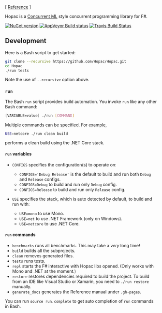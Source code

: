 [ [Reference](http://hopac.github.io/Hopac/Hopac.html) ]

Hopac is a [Concurrent ML](http://cml.cs.uchicago.edu/) style concurrent
programming library for F#.

[![NuGet version](https://badge.fury.io/nu/Hopac.svg)](https://badge.fury.io/nu/Hopac) [![AppVeyor Build status](https://ci.appveyor.com/api/projects/status/srux0s4jy3ahvb84?svg=true)](https://ci.appveyor.com/project/VesaKarvonen/hopac) [![Travis Build Status](https://travis-ci.org/Hopac/Hopac.svg?branch=master)](https://travis-ci.org/Hopac/Hopac)

## Development

Here is a Bash script to get started:

```sh
git clone --recursive https://github.com/Hopac/Hopac.git
cd Hopac
./run tests
```

Note the use of `--recursive` option above.

### `run`

The Bash `run` script provides build automation.  You invoke `run` like any
other Bash command:

```bash
[VARIABLE=value] ./run [COMMAND]
```

Multiple commands can be specified.  For example,

```bash
USE=netcore ./run clean build
```

performs a clean build using the .NET Core stack.

#### `run` variables

* `CONFIGS` specifies the configuration(s) to operate on:
  * `CONFIGS='Debug Release'` is the default to build and run both `Debug` and
    `Release` configs.
  * `CONFIGS=Debug` to build and run only `Debug` config.
  * `CONFIGS=Release` to build and run only `Release` config.

* `USE` specifies the stack, which is auto detected by default, to build and run
  with:
  * `USE=mono` to use Mono.
  * `USE=net` to use .NET Framework (only on Windows).
  * `USE=netcore` to use .NET Core.

#### `run` commands

* `benchmarks` runs all benchmarks.  This may take a *very* long time!
* `build` builds all the subprojects.
* `clean` removes generated files.
* `tests` runs tests.
* `repl` starts the F# interactive with Hopac libs opened.  (Only works with
  Mono and .NET at the moment.)
* `restore` restores dependencies required to build the project.  To build from
  an IDE like Visual Studio or Xamarin, you need to `./run restore` manually.
* `generate_docs` generates the Reference manual under `.gh-pages`.

You can run `source run.complete` to get auto completion of `run` commands in
Bash.
